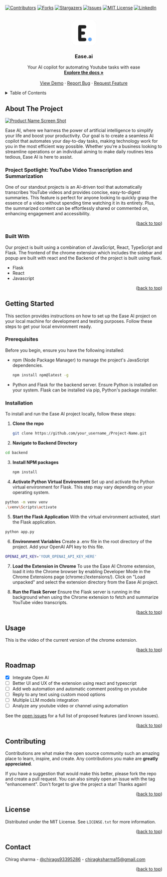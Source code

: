 
<a name="readme-top"></a>

[![Contributors][contributors-shield]][contributors-url]
[![Forks][forks-shield]][forks-url]
[![Stargazers][stars-shield]][stars-url]
[![Issues][issues-shield]][issues-url]
[![MIT License][license-shield]][license-url]
[![LinkedIn][linkedin-shield]][linkedin-url]



<!-- PROJECT LOGO -->
<br />
<div align="center">
  <a href="https://github.com/othneildrew/Best-README-Template">
    <img src="images/logo.png" alt="Logo" width="80" height="80">
  </a>

  <h3 align="center">Ease.ai</h3>

  <p align="center">
    Your AI copilot for automating Youtube tasks with ease
    <br />
    <a href="https://github.com/othneildrew/Best-README-Template"><strong>Explore the docs »</strong></a>
    <br />
    <br />
    <a href="https://github.com/othneildrew/Best-README-Template">View Demo</a>
    ·
    <a href="https://github.com/othneildrew/Best-README-Template/issues">Report Bug</a>
    ·
    <a href="https://github.com/othneildrew/Best-README-Template/issues">Request Feature</a>
  </p>
</div>



<!-- TABLE OF CONTENTS -->
<details>
  <summary>Table of Contents</summary>
  <ol>
    <li>
      <a href="#about-the-project">About The Project</a>
      <ul>
        <li><a href="#built-with">Built With</a></li>
      </ul>
    </li>
    <li>
      <a href="#getting-started">Getting Started</a>
      <ul>
        <li><a href="#prerequisites">Prerequisites</a></li>
        <li><a href="#installation">Installation</a></li>
      </ul>
    </li>
    <li><a href="#usage">Usage</a></li>
    <li><a href="#roadmap">Roadmap</a></li>
    <li><a href="#contributing">Contributing</a></li>
    <li><a href="#license">License</a></li>
    <li><a href="#contact">Contact</a></li>
  </ol>
</details>



<!-- ABOUT THE PROJECT -->
## About The Project

[![Product Name Screen Shot][product-screenshot]](https://example.com)

Ease AI, where we harness the power of artificial intelligence to simplify your life and boost your productivity. Our goal is to create a seamless AI copilot that automates your day-to-day tasks, making technology work for you in the most efficient way possible. Whether you're a business looking to streamline operations or an individual aiming to make daily routines less tedious, Ease AI is here to assist.

### Project Spotlight: YouTube Video Transcription and Summarization

One of our standout projects is an AI-driven tool that automatically transcribes YouTube videos and provides concise, easy-to-digest summaries. This feature is perfect for anyone looking to quickly grasp the essence of a video without spending time watching it in its entirety. Plus, the summarized content can be effortlessly shared or commented on, enhancing engagement and accessibility.


<p align="right">(<a href="#readme-top">back to top</a>)</p>



### Built With

Our project is built using a combination of JavaScript, React, TypeScript and Flask. The frontend of the chrome extension which includes the sidebar and popup are built with react and the Backend of the project is built using flask. 

* Flask
* React
* Javascript

<p align="right">(<a href="#readme-top">back to top</a>)</p>



<!-- GETTING STARTED -->
## Getting Started

This section provides instructions on how to set up the Ease AI project on your local machine for development and testing purposes. Follow these steps to get your local environment ready.

### Prerequisites

Before you begin, ensure you have the following installed:

* npm (Node Package Manager) to manage the project's JavaScript dependencies.
  ```sh
  npm install npm@latest -g
  ```
* Python and Flask for the backend server. Ensure Python is installed on your system. Flask can be installed via pip, Python's package installer.


### Installation

To install and run the Ease AI project locally, follow these steps:

1. **Clone the repo**
   ```sh
   git clone https://github.com/your_username_/Project-Name.git
   ```

2. **Navigate to Backend Directory**
  ```sh
  cd backend
  ```
3. **Install NPM packages**
   ```sh
   npm install
   ```
4. **Activate Python Virtual Environment**
Set up and activate the Python virtual environment for Flask. This step may vary depending on your operating system.
  ```sh
  python -m venv venv
  .\venv\Scripts\activate
  ```
5. **Start the Flask Application**
With the virtual environment activated, start the Flask application.
  ```sh
  python app.py
  ```
6. **Environment Variables**
Create a .env file in the root directory of the project. Add your OpenAI API key to this file.
  ```sh
  OPENAI_API_KEY='YOUR_OPENAI_API_KEY_HERE'
  ```

7. **Load the Extension in Chrome**
To use the Ease AI Chrome extension, load it into the Chrome browser by enabling Developer Mode in the Chrome Extensions page (chrome://extensions/). Click on "Load unpacked" and select the extension directory from the Ease AI project.

8. **Run the Flask Server**
Ensure the Flask server is running in the background when using the Chrome extension to fetch and summarize YouTube video transcripts.

<p align="right">(<a href="#readme-top">back to top</a>)</p>



<!-- USAGE EXAMPLES -->
## Usage

This is the video of the current version of the chrome extension.



<p align="right">(<a href="#readme-top">back to top</a>)</p>



<!-- ROADMAP -->
## Roadmap

- [x] Integrate Open AI 
- [ ] Better UI and UX of the extension using react and typescript
- [ ] Add web automation and automatic comment posting on youtube 
- [ ] Reply to any text using custom mood options 
- [ ] Multiple LLM models integration 
- [ ] Analyze any youtube video or channel using automation

See the [open issues](https://github.com/othneildrew/Best-README-Template/issues) for a full list of proposed features (and known issues).

<p align="right">(<a href="#readme-top">back to top</a>)</p>



<!-- CONTRIBUTING -->
## Contributing

Contributions are what make the open source community such an amazing place to learn, inspire, and create. Any contributions you make are **greatly appreciated**.

If you have a suggestion that would make this better, please fork the repo and create a pull request. You can also simply open an issue with the tag "enhancement".
Don't forget to give the project a star! Thanks again!

<p align="right">(<a href="#readme-top">back to top</a>)</p>



<!-- LICENSE -->
## License

Distributed under the MIT License. See `LICENSE.txt` for more information.

<p align="right">(<a href="#readme-top">back to top</a>)</p>



<!-- CONTACT -->
## Contact

Chirag sharma - [@chirags93395286](https://twitter.com/chirags93395286) - chiragksharma15@gmail.com

<p align="right">(<a href="#readme-top">back to top</a>)</p>



<!-- ACKNOWLEDGMENTS
## Acknowledgments

Use this space to list resources you find helpful and would like to give credit to. I've included a few of my favorites to kick things off!

* [Choose an Open Source License](https://choosealicense.com)
* [GitHub Emoji Cheat Sheet](https://www.webpagefx.com/tools/emoji-cheat-sheet)
* [Malven's Flexbox Cheatsheet](https://flexbox.malven.co/)
* [Malven's Grid Cheatsheet](https://grid.malven.co/)
* [Img Shields](https://shields.io)
* [GitHub Pages](https://pages.github.com)
* [Font Awesome](https://fontawesome.com)
* [React Icons](https://react-icons.github.io/react-icons/search) -->





<!-- MARKDOWN LINKS & IMAGES -->
<!-- https://www.markdownguide.org/basic-syntax/#reference-style-links -->
[contributors-shield]: https://img.shields.io/github/contributors/othneildrew/Best-README-Template.svg?style=for-the-badge
[contributors-url]: https://github.com/othneildrew/Best-README-Template/graphs/contributors
[forks-shield]: https://img.shields.io/github/forks/othneildrew/Best-README-Template.svg?style=for-the-badge
[forks-url]: https://github.com/othneildrew/Best-README-Template/network/members
[stars-shield]: https://img.shields.io/github/stars/othneildrew/Best-README-Template.svg?style=for-the-badge
[stars-url]: https://github.com/othneildrew/Best-README-Template/stargazers
[issues-shield]: https://img.shields.io/github/issues/othneildrew/Best-README-Template.svg?style=for-the-badge
[issues-url]: https://github.com/othneildrew/Best-README-Template/issues
[license-shield]: https://img.shields.io/github/license/othneildrew/Best-README-Template.svg?style=for-the-badge
[license-url]: https://github.com/othneildrew/Best-README-Template/blob/master/LICENSE.txt
[linkedin-shield]: https://img.shields.io/badge/-LinkedIn-black.svg?style=for-the-badge&logo=linkedin&colorB=555
[linkedin-url]: https://linkedin.com/in/othneildrew
[product-screenshot]: images/screenshot.png
<!-- [Next.js]: https://img.shields.io/badge/next.js-000000?style=for-the-badge&logo=nextdotjs&logoColor=white
[Next-url]: https://nextjs.org/
[React.js]: https://img.shields.io/badge/React-20232A?style=for-the-badge&logo=react&logoColor=61DAFB
[React-url]: https://reactjs.org/
[Vue.js]: https://img.shields.io/badge/Vue.js-35495E?style=for-the-badge&logo=vuedotjs&logoColor=4FC08D
[Vue-url]: https://vuejs.org/
[Angular.io]: https://img.shields.io/badge/Angular-DD0031?style=for-the-badge&logo=angular&logoColor=white
[Angular-url]: https://angular.io/
[Svelte.dev]: https://img.shields.io/badge/Svelte-4A4A55?style=for-the-badge&logo=svelte&logoColor=FF3E00
[Svelte-url]: https://svelte.dev/
[Laravel.com]: https://img.shields.io/badge/Laravel-FF2D20?style=for-the-badge&logo=laravel&logoColor=white
[Laravel-url]: https://laravel.com
[Bootstrap.com]: https://img.shields.io/badge/Bootstrap-563D7C?style=for-the-badge&logo=bootstrap&logoColor=white
[Bootstrap-url]: https://getbootstrap.com
[JQuery.com]: https://img.shields.io/badge/jQuery-0769AD?style=for-the-badge&logo=jquery&logoColor=white
[JQuery-url]: https://jquery.com  -->
